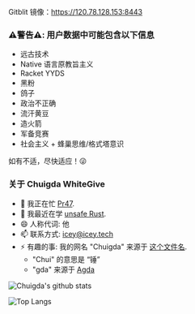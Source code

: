 Gitblit 镜像：https://120.78.128.153:8443

### ⚠️警告⚠️: 用户数据中可能包含以下信息
 - 远古技术
 - Native 语言原教旨主义
 - Racket YYDS
 - 黑粉
 - 鸽子
 - 政治不正确
 - 流汗黄豆
 - 造火箭
 - 军备竞赛
 - 社会主义 + 蜂巢思维/格式塔意识

如有不适，尽快适应！😜

### 关于 Chuigda WhiteGive
- 🔭 我正在忙 [Pr47](https://github.com/Pr47/Pr47).
- 🌱 我最近在学 [unsafe Rust](https://doc.rust-lang.org/nomicon).
- 😄 人称代词: 他
- 📫 联系方式: [icey@icey.tech](mailto://icey@icey.tech)
- ⚡ 有趣的事: 我的网名 "Chuigda" 来源于 [这个文件名](https://github.com/ice1000/learn/blob/master/Agda/Chuigda.agda).
  - "Chui" 的意思是 “锤”
  - "gda" 来源于 [Agda](https://github.com/agda/agda)

![Chuigda's github stats](https://github-readme-stats-one-bice.vercel.app/api?username=chuigda&show_icons=true&include_all_commits=true&role=OWNER,ORGANIZATION_MEMBER)

![Top Langs](https://github-readme-stats-one-bice.vercel.app/api/top-langs/?username=chuigda&langs_count=10&layout=compact&role=OWNER,ORGANIZATION_MEMBER)
